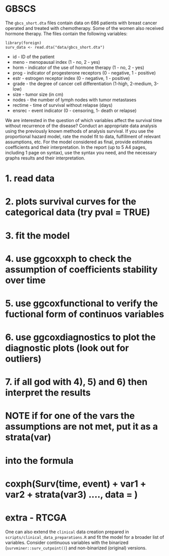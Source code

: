 # GBSCS

The `gbcs_short.dta` files contain data on 686 patients with breast cancer
operated and treated with chemotherapy. Some of the women also received hormone therapy.
The files contain the following variables:

```{r}
library(foreign)
surv_data <- read.dta("data/gbcs_short.dta")
```

- id - ID of the patient
- meno - menopausal index (1 - no, 2 - yes)
- horm - indicator of the use of hormone therapy (1 - no, 2 - yes)
- prog - indicator of progesterone receptors (0 - negative, 1 - positive)
- estr - estrogen receptor index (0 - negative, 1 - positive)
- grade - the degree of cancer cell differentiation (1-high, 2-medium, 3-low)
- size - tumor size (in cm)
- nodes - the number of lymph nodes with tumor metastases
- rectime - time of survival without relapse (days)
- ensrec - event indicator (0 - censoring, 1- death or relapse)

We are interested in the question of which variables affect the survival time without recurrence of the disease?
Conduct an appropriate data analysis using the previously known methods of analysis
survival. If you use the proportional hazard model, rate the model fit to
data, fulfillment of relevant assumptions, etc. For the model considered as final, provide estimates
coefficients and their interpretation.
In the report (up to 5 A4 pages, including 1 page on syntax), use the syntax you need, and the necessary graphs
results and their interpretation.

# 1. read data
# 2. plots survival curves for the categorical data (try pval = TRUE)
# 3. fit the model
# 4. use ggcoxxph to check the assumption of coefficients stability over time
# 5. use ggcoxfunctional to verify the fuctional form of continuos variables
# 6. use ggcoxdiagnostics to plot the diagnostic plots (look out for outliers)
# 7. if all god with 4), 5) and 6) then interpret the results

# NOTE if for one of the vars the assumptions are not met, put it as a strata(var)
# into the formula
# coxph(Surv(time, event) + var1 + var2 + strata(var3) ...., data = )


# extra - RTCGA

One can also extend the `clinical` data creation prepared in `scripts/clinical_data_preparations.R` and fit the model for
a broader list of variables. Consider continuous variables with the binarized (`survminer::surv_cutpoint()`) and non-binarized (original) versions.